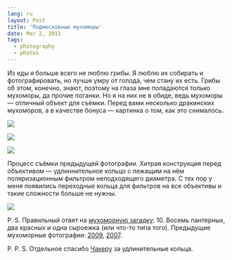 ```yaml
---
lang: ru
layout: Post
title: 'Подмосковные мухоморы'
date: Mar 2, 2011
tags:
  - photography
  - photos
---
```


Из еды я больше всего не люблю грибы. Я люблю их собирать и фотографировать, но лучше умру от голода, чем стану их есть. Грибы об этом, конечно, знают, поэтому на глаза мне попадаются только мухоморы, да прочие поганки. Но я на них не в обиде, ведь мухоморы — отличный объект для съёмки. Перед вами несколько дракинских мухоморов, а в качестве бонуса — картинка о том, как это снималось.

![](photo://2010-09-24_5D_0474_Artem_Sapegin)

<!--more-->

![](photo://2010-09-24_5D_0507_Artem_Sapegin)

![](/images/blog/2010-09-22-5D-9940-Artem-Sapegin.jpg)

Процесс съёмки предыдущей фотографии. Хитрая конструкция перед объективом — удлиннительное кольцо с лежащим на нём поляризационным фильтром неподходящего диаметра. С тех пор у меня появились переходные кольца для фильтров на все объективы и такие сложности больше не нужны.

![](/images/blog/fly-agaric-shooting.jpg)

P. S. Правильный ответ на [мухоморную загадку](/blog/4988 "Фотозагадка: сосчитай мухоморы"): 10. Восемь пантерных, два красных и одна сыроежка (или что-то типа того). Предыдущие мухоморные фотографии: [2009](/blog/3840), [2007](/blog/1730).

P. P. S. Отдельное спасибо [Чакеру](http://chucker-mpa.livejournal.com/) за удлинительные кольца.
